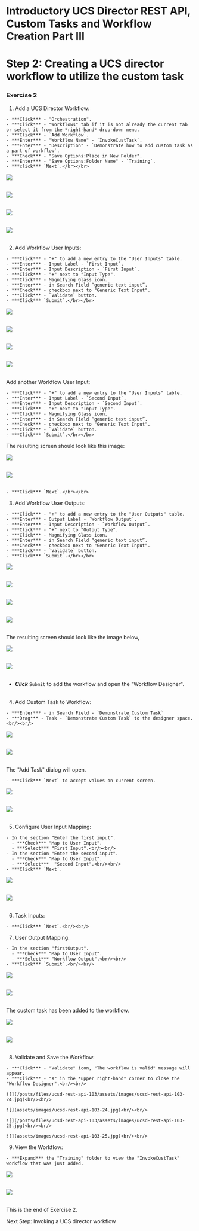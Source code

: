 # Introductory UCS Director REST API, Custom Tasks and Workflow Creation Part III

# Step 2: Creating a UCS director workflow to utilize the custom task

### Exercise 2

  1. Add a UCS Director Workflow:

    - ***Click*** - "Orchestration".
    - ***Click*** - "Workflows" tab if it is not already the current tab or select it from the *right-hand* drop-down menu.
    - ***Click*** - `Add Workflow`.
    - ***Enter*** - "Workflow Name" - `InvokeCustTask`.
    - ***Enter*** - "Description" - `Demonstrate how to add custom task as a part of workflow`.
    - ***Check*** - "Save Options:Place in New Folder".
    - ***Enter*** - "Save Options:Folder Name" - `Training`.
    - ***click*** `Next`.</br></br>

  ![](/posts/files/ucsd-rest-api-103/assets/images/ucsd-rest-api-103-11.jpg)<br/><br/>

  ![](assets/images/ucsd-rest-api-103-11.jpg)<br/><br/>

  ![](/posts/files/ucsd-rest-api-103/assets/images/ucsd-rest-api-103-12.jpg)<br/><br/>

  ![](assets/images/ucsd-rest-api-103-12.jpg)<br/><br/>

  2. Add Workflow User Inputs:

    - ***Click*** - "+" to add a new entry to the "User Inputs" table.
    - ***Enter*** - Input Label - `First Input`.
    - ***Enter*** - Input Description - `First Input`.
    - ***Click*** - "+" next to "Input Type".
    - ***Click*** - Magnifying Glass icon.
    - ***Enter*** - in Search Field “generic text input”.
    - ***Check*** - checkbox next to "Generic Text Input".
    - ***Click*** - `Validate` button.
    - ***Click*** `Submit`.</br></br>

  ![](/posts/files/ucsd-rest-api-103/assets/images/ucsd-rest-api-103-13.jpg)<br/><br/>

  ![](assets/images/ucsd-rest-api-103-13.jpg)<br/><br/>

  ![](/posts/files/ucsd-rest-api-103/assets/images/ucsd-rest-api-103-14.jpg)<br/><br/>

  ![](assets/images/ucsd-rest-api-103-14.jpg)<br/><br/>

  Add another Workflow User Input:

    - ***Click*** - "+" to add a new entry to the "User Inputs" table.
    - ***Enter*** - Input Label - `Second Input`.
    - ***Enter*** - Input Description - `Second Input`.
    - ***Click*** - "+" next to "Input Type".
    - ***Click*** - Magnifying Glass icon.
    - ***Enter*** - in Search Field “generic text input”.
    - ***Check*** - checkbox next to "Generic Text Input".
    - ***Click*** - `Validate` button.
    - ***Click*** `Submit`.</br></br>

  The resulting screen should look like this image:

  ![](/posts/files/ucsd-rest-api-103/assets/images/ucsd-rest-api-103-15.jpg)<br/><br/>

  ![](assets/images/ucsd-rest-api-103-15.jpg)<br/><br/>

    - ***Click*** `Next`.</br></br>

  3. Add Workflow User Outputs:

    - ***Click*** - "+" to add a new entry to the "User Outputs" table.
    - ***Enter*** - Output Label - `Workflow Output`.
    - ***Enter*** - Input Description - `Workflow Output`.
    - ***Click*** - "+" next to "Output Type".
    - ***Click*** - Magnifying Glass icon.
    - ***Enter*** - in Search Field “generic text input”.
    - ***Check*** - checkbox next to "Generic Text Input".
    - ***Click*** - `Validate` button.
    - ***Click*** `Submit`.</br></br>

  ![](/posts/files/ucsd-rest-api-103/assets/images/ucsd-rest-api-103-16.jpg)<br/><br/>

  ![](assets/images/ucsd-rest-api-103-16.jpg)<br/><br/>

  ![](/posts/files/ucsd-rest-api-103/assets/images/ucsd-rest-api-103-17.jpg)<br/><br/>

  ![](assets/images/ucsd-rest-api-103-17.jpg)<br/><br/>

  The resulting screen should look like the image below,

  ![](/posts/files/ucsd-rest-api-103/assets/images/ucsd-rest-api-103-18.jpg)<br/><br/>

  ![](assets/images/ucsd-rest-api-103-18.jpg)<br/><br/>

   - ***Click*** `Submit` to add the workflow and open the "Workflow Designer".<br/><br/>

  4. Add Custom Task to Workflow:

    - ***Enter*** - in Search Field - `Demonstrate Custom Task`
    - ***Drag*** - Task - `Demonstrate Custom Task` to the designer space.<br/><br/>

  ![](/posts/files/ucsd-rest-api-103/assets/images/ucsd-rest-api-103-19.jpg)<br/><br/>

  ![](assets/images/ucsd-rest-api-103-19.jpg)<br/><br/>

  The "Add Task" dialog will open.

    - ***Click*** `Next` to accept values on current screen.

  ![](/posts/files/ucsd-rest-api-103/assets/images/ucsd-rest-api-103-20.jpg)<br/><br/>

  ![](assets/images/ucsd-rest-api-103-20.jpg)<br/><br/>

  5. Configure User Input Mapping:

    - In the section "Enter the first input".
      - ***Check*** "Map to User Input".
      - ***Select*** "First Input".<br/><br/>
    - In the section "Enter the second input".
      - ***Check*** "Map to User Input".
      - ***Select***  "Second Input".<br/><br/>
    - ***Click*** `Next`.

  ![](/posts/files/ucsd-rest-api-103/assets/images/ucsd-rest-api-103-21.jpg)<br/><br/>

  ![](assets/images/ucsd-rest-api-103-21.jpg)<br/><br/>

  6. Task Inputs:

    - ***Click*** `Next`.<br/><br/>

  7. User Output Mapping:

    - In the section "firstOutput".
      - ***Check*** "Map to User Input".
      - ***Select*** "Workflow Output".<br/><br/>
    - ***Click*** `Submit`.<br/><br/>

  ![](/posts/files/ucsd-rest-api-103/assets/images/ucsd-rest-api-103-22.jpg)<br/><br/>

  ![](assets/images/ucsd-rest-api-103-22.jpg)<br/><br/>

  The custom task has been added to the workflow.

  ![](/posts/files/ucsd-rest-api-103/assets/images/ucsd-rest-api-103-23.jpg)<br/><br/>

  ![](assets/images/ucsd-rest-api-103-23.jpg)<br/><br/>

  8. Validate and Save the Workflow:

    - ***Click*** - "Validate" icon, "The workflow is valid" message will appear.
    - ***Click*** - "X" in the *upper right-hand* corner to close the "Workflow Designer".<br/><br/>

    ![](/posts/files/ucsd-rest-api-103/assets/images/ucsd-rest-api-103-24.jpg)<br/><br/>

    ![](assets/images/ucsd-rest-api-103-24.jpg)<br/><br/>

    ![](/posts/files/ucsd-rest-api-103/assets/images/ucsd-rest-api-103-25.jpg)<br/><br/>

    ![](assets/images/ucsd-rest-api-103-25.jpg)<br/><br/>

  9. View the Workflow:

    - ***Expand*** the "Training" folder to view the "InvokeCustTask" workflow that was just added.

  ![](/posts/files/ucsd-rest-api-103/assets/images/ucsd-rest-api-103-26.jpg)<br/><br/>

  ![](assets/images/ucsd-rest-api-103-26.jpg)<br/><br/>

  This is the end of Exercise 2.

Next Step: Invoking a UCS director workflow
